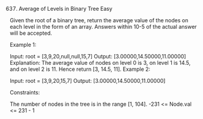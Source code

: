 637. Average of Levels in Binary Tree
Easy

Given the root of a binary tree, return the average value of the nodes on each level in the form of an array. Answers within 10-5 of the actual answer will be accepted.


Example 1:


Input: root = [3,9,20,null,null,15,7]
Output: [3.00000,14.50000,11.00000]
Explanation: The average value of nodes on level 0 is 3, on level 1 is 14.5, and on level 2 is 11.
Hence return [3, 14.5, 11].
Example 2:


Input: root = [3,9,20,15,7]
Output: [3.00000,14.50000,11.00000]


Constraints:

The number of nodes in the tree is in the range [1, 104].
-231 <= Node.val <= 231 - 1
